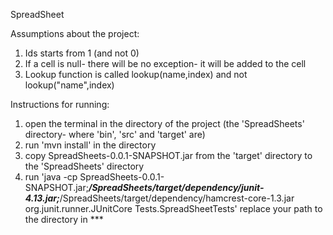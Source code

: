 SpreadSheet

Assumptions about the project:
1. Ids starts from 1 (and not 0)
2. If a cell is null- there will be no exception- it will be added to the cell
3. Lookup function is called lookup(name,index) and not lookup("name",index)


Instructions for running:
1. open the terminal in the directory of the project (the 'SpreadSheets' directory- where 'bin', 'src' and 'target' are)
2. run 'mvn install' in the directory
3. copy SpreadSheets-0.0.1-SNAPSHOT.jar from the 'target' directory to the 'SpreadSheets' directory
3. run 'java -cp SpreadSheets-0.0.1-SNAPSHOT.jar;***/SpreadSheets/target/dependency/junit-4.13.jar;***/SpreadSheets/target/dependency/hamcrest-core-1.3.jar org.junit.runner.JUnitCore Tests.SpreadSheetTests' replace your path to the directory in ***
